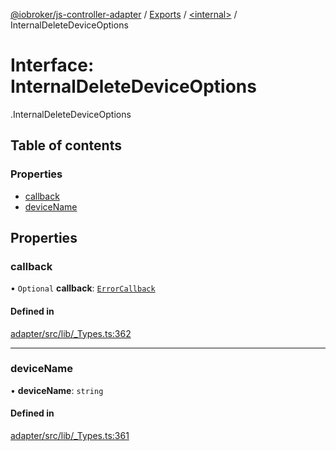 [@iobroker/js-controller-adapter](../README.md) / [Exports](../modules.md) / [<internal\>](../modules/internal_.md) / InternalDeleteDeviceOptions

# Interface: InternalDeleteDeviceOptions

[<internal>](../modules/internal_.md).InternalDeleteDeviceOptions

## Table of contents

### Properties

- [callback](internal_.InternalDeleteDeviceOptions.md#callback)
- [deviceName](internal_.InternalDeleteDeviceOptions.md#devicename)

## Properties

### callback

• `Optional` **callback**: [`ErrorCallback`](../modules/internal_.md#errorcallback)

#### Defined in

[adapter/src/lib/_Types.ts:362](https://github.com/ioBroker/ioBroker.js-controller/blob/9c08dda8/packages/adapter/src/lib/_Types.ts#L362)

___

### deviceName

• **deviceName**: `string`

#### Defined in

[adapter/src/lib/_Types.ts:361](https://github.com/ioBroker/ioBroker.js-controller/blob/9c08dda8/packages/adapter/src/lib/_Types.ts#L361)
